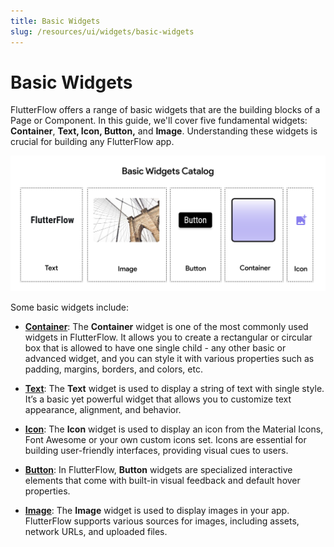 ```yaml
---
title: Basic Widgets
slug: /resources/ui/widgets/basic-widgets
---
```


# Basic Widgets
FlutterFlow offers a range of basic widgets that are the building blocks of a Page or Component. In this guide, we'll cover five fundamental widgets: **Container**, **Text, Icon, Button,** and **Image**. Understanding these widgets is crucial for building any FlutterFlow app.

![basic-widgets.png](..%2F..%2Fimgs%2Fbasic-widgets.png)

Some basic widgets include: 
- **[Container](container.md)**: The **Container** widget is one of the most commonly used widgets in FlutterFlow. It allows you to create a rectangular or circular box that is allowed to have one single child - any other basic or advanced widget, and you can style it with various properties such as padding, margins, borders, and colors, etc.
- **[Text](text.md)**: The **Text** widget is used to display a string of text with single style. It’s a basic yet powerful widget that allows you to customize text appearance, alignment, and behavior.

- **[Icon](icons.md)**: The **Icon** widget is used to display an icon from the Material Icons, Font Awesome or your own custom icons set. Icons are essential for building user-friendly interfaces, providing visual cues to users.

- **[Button](button.md)**: In FlutterFlow, **Button** widgets are specialized interactive elements that come with built-in visual feedback and default hover properties.

- **[Image](image.md)**: The **Image** widget is used to display images in your app. FlutterFlow supports various sources for images, including assets, network URLs, and uploaded files.
